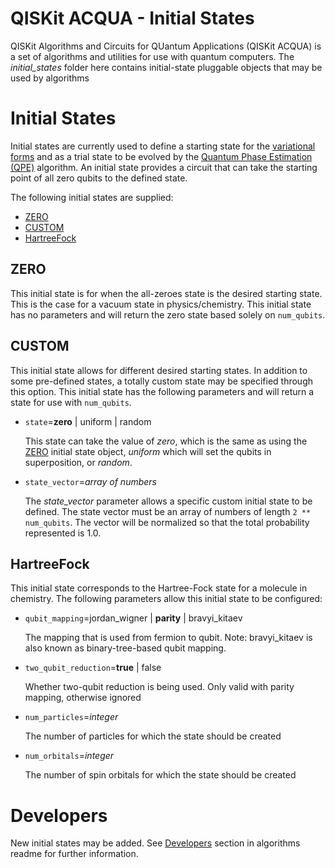 # QISKit ACQUA - Initial States

QISKit Algorithms and Circuits for QUantum Applications (QISKit ACQUA) is a set of algorithms and utilities
for use with quantum computers. 
The *initial_states* folder here contains initial-state pluggable objects that may be used by algorithms

# Initial States

Initial states are currently used to define a starting state for the [variational forms](../variational_forms/README.md)
and as a trial state to be evolved by the [Quantum Phase Estimation (QPE)](../../../qiskit_acqua#qpe) algorithm.
An initial state provides a circuit that can take the starting point of all zero qubits to the defined state.  

The following initial states are supplied:

* [ZERO](#zero)
* [CUSTOM](#custom)
* [HartreeFock](#hartreefock)


## ZERO

This initial state is for when the all-zeroes state is the desired starting state. This is the case for a vacuum state in
physics/chemistry. This initial state has no parameters and will return the zero state based solely on
`num_qubits`.


## CUSTOM

This initial state allows for different desired starting states. In addition to some pre-defined states, a totally 
custom state may be specified through this option. This initial state has the following parameters and will return
a state for use with `num_qubits`.

* `state`=**zero** | uniform | random

  This state can take the value of *zero*, which is the same as using the [ZERO](#zero) initial state object,
  *uniform* which will set the qubits in superposition, or *random*.

* `state_vector`=*array of numbers*

  The *state_vector* parameter allows a specific custom initial state to be defined. The state vector must be an
  array of numbers of length `2 ** num_qubits`. The vector will be normalized so that the total probability represented
  is 1.0.


## HartreeFock

This initial state corresponds to the Hartree-Fock state for a molecule in chemistry. The following parameters allow
this initial state to be configured:

* `qubit_mapping`=jordan_wigner | **parity** | bravyi_kitaev

  The mapping that is used from fermion to qubit. Note: bravyi_kitaev is also known as binary-tree-based qubit mapping. 

* `two_qubit_reduction`=**true** | false

  Whether two-qubit reduction is being used. Only valid with parity mapping, otherwise ignored
  
* `num_particles`=*integer*

  The number of particles for which the state should be created 

* `num_orbitals`=*integer*

  The number of spin orbitals for which the state should be created 


# Developers

New initial states may be added. See [Developers](../../../qiskit_acqua#developers) section in algorithms readme
for further information.
